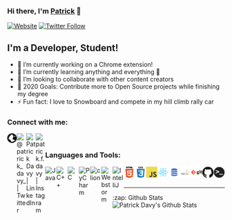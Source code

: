 ### Hi there, I'm [Patrick][website] 👋

[![Website](https://img.shields.io/website?label=pdavy.com&style=for-the-badge&url=https%3A%2F%2Fpdavy.com)](https://pdavy.com)
[![Twitter Follow](https://img.shields.io/twitter/follow/patrick_davy_?color=1DA1F2&logo=twitter&style=for-the-badge)](https://twitter.com/intent/follow?original_referer=https%3A%2F%2Fgithub.com%2Fpatrick_davy_&screen_name=patrick_davy_)

## I'm a Developer, Student!

- 🔭 I’m currently working on a Chrome extension!
- 🌱 I’m currently learning anything and everything 🤣
- 👯 I’m looking to collaborate with other content creators
- 🥅 2020 Goals: Contribute more to Open Source projects while finishing my degree
- ⚡ Fun fact: I love to Snowboard and compete in my hill climb rally car

### Connect with me:

[<img align="left" alt="pdavy.com" width="22px" src="https://raw.githubusercontent.com/iconic/open-iconic/master/svg/globe.svg" />][website]
[<img align="left" alt="@patrick_davy_ | Twitter" width="22px" src="https://cdn.jsdelivr.net/npm/simple-icons@v3/icons/twitter.svg" />][twitter]
[<img align="left" alt="Patrick Davy | LinkedIn" width="22px" src="https://cdn.jsdelivr.net/npm/simple-icons@v3/icons/linkedin.svg" />][linkedin]
[<img align="left" alt="patrick.f.davy | Instagram" width="22px" src="https://cdn.jsdelivr.net/npm/simple-icons@v3/icons/instagram.svg" />][instagram]

<br />

### Languages and Tools:

<img align="left" alt="Java" width="26px" src="https://e7.pngegg.com/pngimages/396/878/png-clipart-java-development-kit-programmer-java-runtime-environment-programming-language-java-orange-logo.png" />
<img align="left" alt="C++" width="26px" src="https://raw.githubusercontent.com/isocpp/logos/master/cpp_logo.png" />
<img align="left" alt="C" width="26px" src="https://f0.pngfuel.com/png/120/705/c-logo-png-clip-art.png" />
<img align="left" alt="PyCharm" width="26px" src="https://upload.wikimedia.org/wikipedia/commons/thumb/a/a1/PyCharm_Logo.svg/1024px-PyCharm_Logo.svg.png" />
<img align="left" alt="clion" width="26px" src="https://cdn.worldvectorlogo.com/logos/clion-1.svg" />
<img align="left" alt="Webstorm" width="26px" src="https://seeklogo.com/images/W/webstorm-logo-691E749F21-seeklogo.com.png" />
<img align="left" alt="IntelliJ" width="26px" src="https://upload.wikimedia.org/wikipedia/commons/thumb/d/d5/IntelliJ_IDEA_Logo.svg/1024px-IntelliJ_IDEA_Logo.svg.png" />
<img align="left" alt="HTML5" width="26px" src="https://raw.githubusercontent.com/github/explore/80688e429a7d4ef2fca1e82350fe8e3517d3494d/topics/html/html.png" />
<img align="left" alt="CSS3" width="26px" src="https://raw.githubusercontent.com/github/explore/80688e429a7d4ef2fca1e82350fe8e3517d3494d/topics/css/css.png" />
<img align="left" alt="JavaScript" width="26px" src="https://raw.githubusercontent.com/github/explore/80688e429a7d4ef2fca1e82350fe8e3517d3494d/topics/javascript/javascript.png" />
<img align="left" alt="React" width="26px" src="https://raw.githubusercontent.com/github/explore/80688e429a7d4ef2fca1e82350fe8e3517d3494d/topics/react/react.png" />
<img align="left" alt="SQL" width="26px" src="https://raw.githubusercontent.com/github/explore/80688e429a7d4ef2fca1e82350fe8e3517d3494d/topics/sql/sql.png" />
<img align="left" alt="MySQL" width="26px" src="https://raw.githubusercontent.com/github/explore/80688e429a7d4ef2fca1e82350fe8e3517d3494d/topics/mysql/mysql.png" />
<img align="left" alt="Git" width="26px" src="https://raw.githubusercontent.com/github/explore/80688e429a7d4ef2fca1e82350fe8e3517d3494d/topics/git/git.png" />
<img align="left" alt="GitHub" width="26px" src="https://raw.githubusercontent.com/github/explore/78df643247d429f6cc873026c0622819ad797942/topics/github/github.png" />
<img align="left" alt="Terminal" width="26px" src="https://raw.githubusercontent.com/github/explore/80688e429a7d4ef2fca1e82350fe8e3517d3494d/topics/terminal/terminal.png" />
<br />
<br />

---

<summary>:zap: Github Stats</summary>
<img align="left" alt="Patrick Davy's Github Stats" src="https://github-readme-stats.vercel.app/api?username=PatrickDavy&show_icons=true&hide_border=true" />

[website]: https://pdavy.com
[twitter]: https://twitter.com/patrick_davy_
[instagram]: https://instagram.com/patrick.f.davy
[linkedin]: https://www.linkedin.com/in/patrick-davy/

